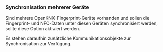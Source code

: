 ﻿### Synchronisation mehrerer Geräte

Sind mehrere OpenKNX-Fingerprint-Geräte vorhanden und sollen die Fingerprint- und NFC-Daten unter diesen Geräten synchronisiert werden, sollte diese Option aktiviert werden.

Es stehen daraufhin zusätzliche Kommunikationsobjekte zur Synchronisation zur Verfügung.

